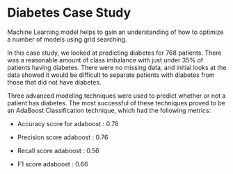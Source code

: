 # Diabetes Case Study
Machine Learning model helps to gain an understanding of how to optimize a number of models using grid searching.


In this case study, we looked at predicting diabetes for 768 patients. There was a reasonable amount of class imbalance with just under 35% of patients having diabetes. There were no missing data, and initial looks at the data showed it would be difficult to separate patients with diabetes from those that did not have diabetes.

Three advanced modeling techniques were used to predict whether or not a patient has diabetes. The most successful of these techniques proved to be an AdaBoost Classification technique, which had the following metrics:

 - Accuracy score for adaboost : 0.78

 - Precision score adaboost : 0.76

 - Recall score adaboost : 0.56

 - F1 score adaboost : 0.66
